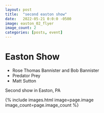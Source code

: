 ```yaml
---
layout: post
title:  "second easton show"
date:   2022-05-21 0:0:0 -0500
image: easton_02_flyer
image_count: 2
categories: [posts, event]
---
```


# Easton Show

- Rose Thomas Bannister and Bob Bannister
- Predator Prey
- Matt Sutton

Second show in Easton, PA

{% include images.html image=page.image image_count=page.image_count %}

